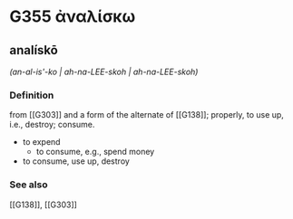 # G355 ἀναλίσκω

## analískō

_(an-al-is'-ko | ah-na-LEE-skoh | ah-na-LEE-skoh)_

### Definition

from [[G303]] and a form of the alternate of [[G138]]; properly, to use up, i.e., destroy; consume.

- to expend
  - to consume, e.g., spend money
- to consume, use up, destroy

### See also

[[G138]], [[G303]]

